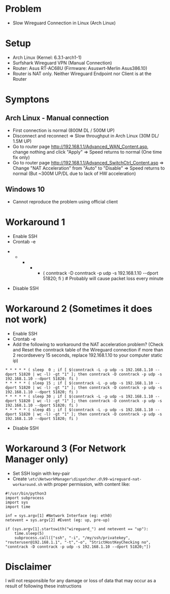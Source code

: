 # Problem
- Slow Wireguard Connection in Linux (Arch Linux)

# Setup
- Arch Linux (Kernel: 6.3.1-arch1-1)
- Surfshark Wireguard VPN (Manual Connection)
- Router: Asus RT-AC68U (Firmware: Asuswrt-Merlin Asus386.10)
- Router is NAT only. Neither Wireguard Endpoint nor Client is at the Router

# Symptons
## Arch Linux - Manual connection
- First connection is normal (800M DL / 500M UP)
- Disconnect and reconnect => Slow throughput in Arch Linux (30M DL/ 1.5M UP)
- Go to router page http://192.168.1.1/Advanced_WAN_Content.asp, change nothing and click "Apply" => Speed returns to normal (One time fix only)
- Go to router page http://192.168.1.1/Advanced_SwitchCtrl_Content.asp => Change "NAT Acceleration" from "Auto" to "Disable" => Speed returns to normal (But ~300M UP/DL due to lack of HW acceleration)

## Windows 10
- Cannot reproduce the problem using official client

# Workaround 1
- Enable SSH
- Crontab -e
* * * * * ( conntrack -D conntrack -p udp -s 192.168.1.10 --dport 51820; fi ) # Probably will cause packet loss every minute
- Disable SSH

# Workaround 2 (Sometimes it does not work) 
- Enable SSH
- Crontab -e
- Add the following to workaround the NAT acceleration problem? (Check and Reset the conntrack table of the Wireguard connection if more than 2 recordsevery 15 seconds, replace 192.168.1.10 to your computer static ip)
```
* * * * * ( sleep  0 ; if [ $(conntrack -L -p udp -s 192.168.1.10 --dport 51820 | wc -l) -gt "1" ]; then conntrack -D conntrack -p udp -s 192.168.1.10 --dport 51820; fi )
* * * * * ( sleep 15 ; if [ $(conntrack -L -p udp -s 192.168.1.10 --dport 51820 | wc -l) -gt "1" ]; then conntrack -D conntrack -p udp -s 192.168.1.10 --dport 51820; fi )
* * * * * ( sleep 30 ; if [ $(conntrack -L -p udp -s 192.168.1.10 --dport 51820 | wc -l) -gt "1" ]; then conntrack -D conntrack -p udp -s 192.168.1.10 --dport 51820; fi )
* * * * * ( sleep 45 ; if [ $(conntrack -L -p udp -s 192.168.1.10 --dport 51820 | wc -l) -gt "1" ]; then conntrack -D conntrack -p udp -s 192.168.1.10 --dport 51820; fi )
```
- Disable SSH

# Workaround 3 (For Network Manager only)
- Set SSH login with key-pair
- Create `\etc\NetworkManager\dispatcher.d\99-wireguard-nat-workaround.sh` with proper permission, with content like:
```
#!/usr/bin/python3
import subprocess
import sys
import time

inf = sys.argv[1] #Network Interface (eg: eth0)
netevent = sys.argv[2] #Event (eg: up, pre-up)

if (sys.argv[1].startswith("wireguard_") and netevent == "up"):
    time.sleep(5)
    subprocess.call(["ssh", "-i", "/my/ssh/privatekey", "routeruser@192.168.1.1", "-t","-o", "StrictHostKeyChecking no", "conntrack -D conntrack -p udp -s 192.168.1.10 --dport 51820;"])
```

# Disclaimer
I will not responsible for any damage or loss of data that may occur as a result of following these instructions
